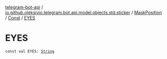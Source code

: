 [telegram-bot-api](../../../index.md) / [io.github.oleksivio.telegram.bot.api.model.objects.std.sticker](../../index.md) / [MaskPosition](../index.md) / [Const](index.md) / [EYES](./-e-y-e-s.md)

# EYES

`const val EYES: `[`String`](https://kotlinlang.org/api/latest/jvm/stdlib/kotlin/-string/index.html)